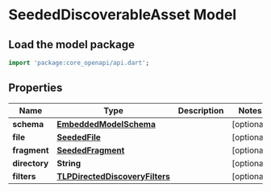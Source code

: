 # SeededDiscoverableAsset Model

## Load the model package
```dart
import 'package:core_openapi/api.dart';
```

## Properties
Name | Type | Description | Notes
------------ | ------------- | ------------- | -------------
**schema** | [**EmbeddedModelSchema**](EmbeddedModelSchema) |  | [optional] 
**file** | [**SeededFile**](SeededFile) |  | [optional] 
**fragment** | [**SeededFragment**](SeededFragment) |  | [optional] 
**directory** | **String** |  | [optional] 
**filters** | [**TLPDirectedDiscoveryFilters**](TLPDirectedDiscoveryFilters) |  | [optional] 




